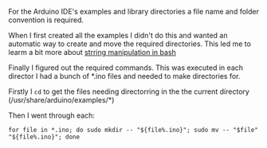 For the Arduino IDE's examples and library directories a file name and folder convention is required.

When I first created all the examples I didn't do this and wanted an automatic way to create and move the required directories.  This led me to learm a bit more about [strring manipulation in bash](http://mywiki.wooledge.org/BashFAQ/100)

Finally I figured out the required commands. This was executed in each director I had a bunch of *.ino files and needed to make directories for.

Firstly I `cd` to get the files needing directorring in the the current directory (/usr/share/arduino/examples/*)

Then I went through each:

```	
for file in *.ino; do sudo mkdir -- "${file%.ino}"; sudo mv -- "$file" "${file%.ino}"; done
```
